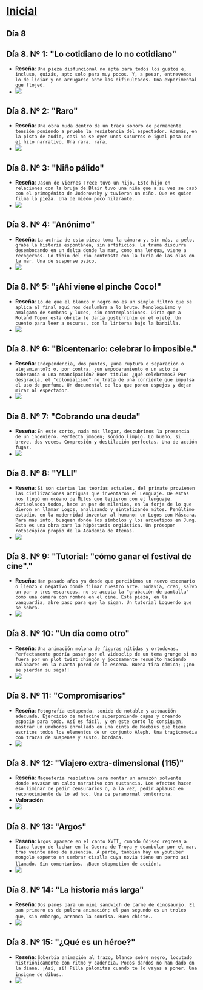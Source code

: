 # [Inicial](./index.md)
<h2>Día 8</h2>

## **Día 8. Nº 1: "__Lo cotidiano de lo no cotidiano__"**
- **Reseña**: ```Una pieza disfuncional no apta para todos los gustos e, incluso, quizás, apto solo para muy pocos. Y, a pesar, entrevemos lo de lidiar y no arrugarse ante las dificultades. Una experimental que flojeó.```
- ![](dia8/0407211.png)


## **Día 8. Nº 2: "__Raro__"**
- **Reseña**: ```Una obra muda dentro de un track sonoro de permanente tensión poniendo a prueba la resistencia del espectador. Además, en la pista de audio, casi no se oyen unos susurros e igual pasa con el hilo narrativo. Una rara, rara.```
- ![](dia8/0407212.png)


## **Día 8. Nº 3: "__Niño pálido__"**
- **Reseña**: ```Jason de Viernes Trece tuvo un hijo. Este hijo en relaciones con la bruja de Blair tuvo una niña que a su vez se casó con el primogénito de Jodorowsky y tuvieron un niño. Que es quien filma la pieza. Una de miedo poco hilarante. ```
- ![](dia8/0407213.png)

## **Día 8. Nº 4: "__Anónimo__"**
- **Reseña**: ```La actriz de esta pieza toma la cámara y, sin más, a pelo, graba la historia espontánea, sin artificios. La trama discurre desembocando en un delta donde la mar, como una lengua, viene a recogernos. Lo tibio del río contrasta con la furia de las olas en la mar. Una de suspense psico.```
- ![](dia8/0407214.png)


## **Día 8. Nº 5: "__¡Ahí viene el pinche Coco!__"**
- **Reseña**: ```Lo de que el blanco y negro no es un simple filtro que se aplica al final aquí nos deslumbra a lo bruto. Monologuismo y amalgama de sombras y luces, sin contemplaciones. Diría que a Roland Topor esta obrita le daría gustirrinín en el ojete. Un cuento para leer a oscuras, con la linterna bajo la barbilla.```
- ![](dia8/0407215.png)




## **Día 8. Nº 6: "__Bicentenario: celebrar lo imposible.__"**
- **Reseña**: ```Independencia, dos puntos, ¿una ruptura o separación o alejamiento?; o, por contra, ¿un empoderamiento o un acto de soberanía o una emancipación? Buen título: ¿qué celebramos? Por desgracia, el "colonialismo" no trata de una corriente que impulsa el uso de perfume. Un documental de los que ponen espejos y dejan mirar al espectador.```
- ![](dia8/0407216.png)

## **Día 8. Nº 7: "__Cobrando una deuda__"**
- **Reseña**: ```En este corto, nada más llegar, descubrimos la presencia de un ingeniero. Perfecta imagen; sonido limpio. Lo bueno, si breve, dos veces. Compresión y destilación perfectas. Una de acción fugaz.```
- ![](dia8/0407217.png)

## **Día 8. Nº 8: "__YLLI__"**
- **Reseña**: ```Si son ciertas las teorías actuales, del primate provienen las civilizaciones antiguas que inventaron el Lenguaje. De estas nos llegó un océano de Mitos que tejieron con el lenguaje. Acrisolados todos, hace un par de milenios, en la forja de lo que dieron en llamar Logos, analizando y sintetizando mitos. Penúltimo estadio, en la modernidad inventan al humano: un Logos con Máscara. Para más info, busquen donde los símbolos y los arquetipos en Jung. Esta es una obra para la hipóstasis orgiástica. Un prósopon rotoscópico propio de la Academia de Atenas.```
- ![](dia8/0407218.png)



## **Día 8. Nº 9: "__Tutorial: "cómo ganar el festival de cine".__"**
- **Reseña**: ```Han pasado años ya desde que percibimos un nuevo escenario o lienzo o negativo donde filmar nuestro arte. Todavía, creo, salvo un par o tres escarceos, no se acepta la "grabación de pantalla" como una cámara con nombre en el cine. Esta pieza, en la vanguardia, abre paso para que la sigan. Un tutorial Loquendo que se sobra.```
- ![](dia8/0407219.png)





## **Día 8. Nº 10: "__Un día como otro__"**
- **Reseña**: ```Una animación molona de figuras nítidas y ortodoxas. Perfectamente podría pasar por el videoclip de un tema grunge si no fuera por un plot twist chingón y jocosamente resuelto haciendo malabares en la cuarta pared de la escena. Buena tira cómica; ¡¡no se pierdan su saga!!```
- ![](dia8/04072110.png)




## **Día 8. Nº 11: "__Compromisarios__"**
- **Reseña**: ```Fotografía estupenda, sonido de notable y actuación adecuada. Ejercicio de metacine superponiendo capas y creando espacio para todo. Así es fácil, y en este corto lo consiguen, mostrar un uróboros enrollado en una cinta de Moebius que tiene escritos todos los elementos de un conjunto Aleph. Una tragicomedia con trazas de suspense y susto, bordada.```
- ![](dia8/04072111.png)


## **Día 8. Nº 12: "__Viajero extra-dimensional (115)__"**
- **Reseña**: ```Maquetería resolutiva para montar un armazón solvente donde envasar un caldo narrativo con sustancia. Los efectos hacen eso liminar de pedir censurarlos o, a la vez, pedir aplauso en reconocimiento de lo ad hoc. Una de paranormal tontorrona.```
- **Valoración**:
- ![](dia8/04072112.png)


## **Día 8. Nº 13: "__Argos__"**
- **Reseña**: ```Argos aparece en el canto XVII, cuando Odiseo regresa a Ítaca luego de luchar en la Guerra de Troya y deambular por el mar, tras veinte años de ausencia. A parte, también hay un youtuber mongolo experto en sembrar cizalla cuya novia tiene un perro así llamado. Sin comentarios. ¡Buen stopmotion de acción!```.
- ![](dia8/04072113.png)

## **Día 8. Nº 14: "__La historia más larga__"**
- **Reseña**: ```Dos panes para un mini sandwich de carne de dinosaurio. El pan primero es de pulcra animación; el pan segundo es un troleo que, sin embargo, arranca la sonrisa. Buen chiste.```.
- ![](dia8/04072114.png)

## **Día 8. Nº 15: "__¿Qué es un héroe?__"**
- **Reseña**: ```Soberbia animación al trazo, blanco sobre negro, locutado histriónicamente con ritmo y cadencia. Pocos dardos no han dado en la diana. ¡Así, sí! Pilla palomitas cuando te lo vayas a poner. Una insigne de dibus.```.
- ![](dia8/04072115.png)